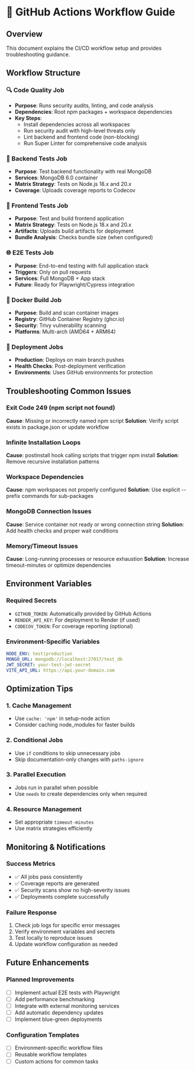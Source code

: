 # 🔧 GitHub Actions Workflow Guide

## Overview
This document explains the CI/CD workflow setup and provides troubleshooting guidance.

## Workflow Structure

### 🔍 Code Quality Job
- **Purpose**: Runs security audits, linting, and code analysis
- **Dependencies**: Root npm packages + workspace dependencies
- **Key Steps**: 
  - Install dependencies across all workspaces
  - Run security audit with high-level threats only
  - Lint backend and frontend code (non-blocking)
  - Run Super Linter for comprehensive code analysis

### 🧪 Backend Tests Job
- **Purpose**: Test backend functionality with real MongoDB
- **Services**: MongoDB 6.0 container
- **Matrix Strategy**: Tests on Node.js 18.x and 20.x
- **Coverage**: Uploads coverage reports to Codecov

### 🎨 Frontend Tests Job  
- **Purpose**: Test and build frontend application
- **Matrix Strategy**: Tests on Node.js 18.x and 20.x
- **Artifacts**: Uploads build artifacts for deployment
- **Bundle Analysis**: Checks bundle size (when configured)

### 🌐 E2E Tests Job
- **Purpose**: End-to-end testing with full application stack
- **Triggers**: Only on pull requests
- **Services**: Full MongoDB + App stack
- **Future**: Ready for Playwright/Cypress integration

### 🐳 Docker Build Job
- **Purpose**: Build and scan container images
- **Registry**: GitHub Container Registry (ghcr.io)
- **Security**: Trivy vulnerability scanning
- **Platforms**: Multi-arch (AMD64 + ARM64)

### 🚀 Deployment Jobs
- **Production**: Deploys on main branch pushes
- **Health Checks**: Post-deployment verification
- **Environments**: Uses GitHub environments for protection

## Troubleshooting Common Issues

### Exit Code 249 (npm script not found)
**Cause**: Missing or incorrectly named npm script
**Solution**: Verify script exists in package.json or update workflow

### Infinite Installation Loops
**Cause**: postinstall hook calling scripts that trigger npm install
**Solution**: Remove recursive installation patterns

### Workspace Dependencies
**Cause**: npm workspaces not properly configured
**Solution**: Use explicit --prefix commands for sub-packages

### MongoDB Connection Issues
**Cause**: Service container not ready or wrong connection string
**Solution**: Add health checks and proper wait conditions

### Memory/Timeout Issues
**Cause**: Long-running processes or resource exhaustion
**Solution**: Increase timeout-minutes or optimize dependencies

## Environment Variables

### Required Secrets
- `GITHUB_TOKEN`: Automatically provided by GitHub Actions
- `RENDER_API_KEY`: For deployment to Render (if used)
- `CODECOV_TOKEN`: For coverage reporting (optional)

### Environment-Specific Variables
```yaml
NODE_ENV: test|production
MONGO_URL: mongodb://localhost:27017/test_db
JWT_SECRET: your-test-jwt-secret
VITE_API_URL: https://api.your-domain.com
```

## Optimization Tips

### 1. Cache Management
- Use `cache: 'npm'` in setup-node action
- Consider caching node_modules for faster builds

### 2. Conditional Jobs
- Use `if` conditions to skip unnecessary jobs
- Skip documentation-only changes with `paths-ignore`

### 3. Parallel Execution
- Jobs run in parallel when possible
- Use `needs` to create dependencies only when required

### 4. Resource Management
- Set appropriate `timeout-minutes`
- Use matrix strategies efficiently

## Monitoring & Notifications

### Success Metrics
- ✅ All jobs pass consistently
- ✅ Coverage reports are generated
- ✅ Security scans show no high-severity issues
- ✅ Deployments complete successfully

### Failure Response
1. Check job logs for specific error messages
2. Verify environment variables and secrets
3. Test locally to reproduce issues
4. Update workflow configuration as needed

## Future Enhancements

### Planned Improvements
- [ ] Implement actual E2E tests with Playwright
- [ ] Add performance benchmarking
- [ ] Integrate with external monitoring services
- [ ] Add automatic dependency updates
- [ ] Implement blue-green deployments

### Configuration Templates
- [ ] Environment-specific workflow files
- [ ] Reusable workflow templates
- [ ] Custom actions for common tasks
